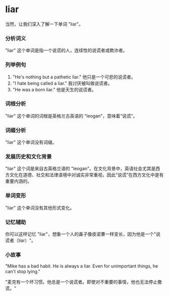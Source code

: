 # liar

当然，让我们深入了解一下单词 "liar"。

  

### 分析词义

  

"liar" 这个单词是指一个说谎的人，连续性的说谎者或欺诈者。

  

### 列举例句

  

1.  "He's nothing but a pathetic liar." 他只是一个可悲的说谎者。
2.  "I hate being called a liar." 我讨厌被叫做说谎者。
3.  "He was a born liar." 他是天生的说谎者。

  

### 词根分析

  

"liar" 这个单词的词根是英格兰古英语的 "leogan"，意味着“说谎”。

  

### 词缀分析

  

"liar" 这个单词没有词缀。

  

### 发展历史和文化背景

  

"liar" 这个词是来自古英格兰语的 "leogan"。在文化背景中，英语社会尤其是西方文化在道德、社交和法律语境中对诚实非常重视，因此“说谎”在西方文化中是有重要内涵的。

  

### 单词变形

  

"liar" 这个单词没有其他形式变化。

  

### 记忆辅助

  

你可以这样记忆 "liar"，想象一个人的鼻子像皮诺曹一样变长，因为他是一个"说谎者（liar）"。

  

### 小故事

  

"Mike has a bad habit. He is always a liar. Even for unimportant things, he can't stop lying."

  

"麦克有一个坏习惯。他总是一个说谎者。即使对不重要的事情，他也无法停止撒谎。"
